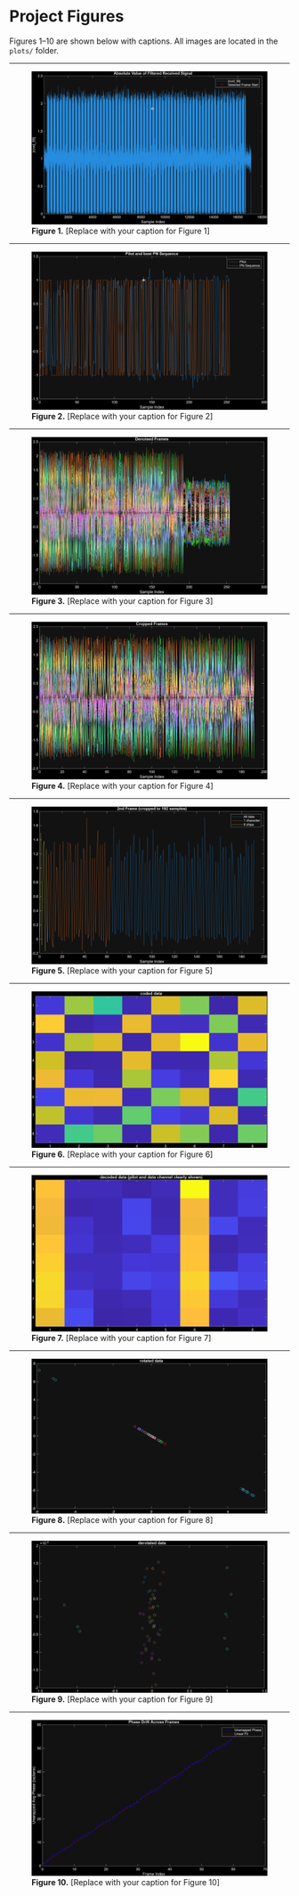 # Project Figures

Figures 1–10 are shown below with captions. All images are located in the `plots/` folder.

---

<figure>
  <img src="plots/Figure_1.png" alt="Figure 1: [short description]">
  <figcaption><strong>Figure 1.</strong> [Replace with your caption for Figure 1]</figcaption>
</figure>

---

<figure>
  <img src="plots/Figure_2.png" alt="Figure 2: [short description]">
  <figcaption><strong>Figure 2.</strong> [Replace with your caption for Figure 2]</figcaption>
</figure>

---

<figure>
  <img src="plots/Figure_3.png" alt="Figure 3: [short description]">
  <figcaption><strong>Figure 3.</strong> [Replace with your caption for Figure 3]</figcaption>
</figure>

---

<figure>
  <img src="plots/Figure_4.png" alt="Figure 4: [short description]">
  <figcaption><strong>Figure 4.</strong> [Replace with your caption for Figure 4]</figcaption>
</figure>

---

<figure>
  <img src="plots/Figure_5.png" alt="Figure 5: [short description]">
  <figcaption><strong>Figure 5.</strong> [Replace with your caption for Figure 5]</figcaption>
</figure>

---

<figure>
  <img src="plots/Figure_6.png" alt="Figure 6: [short description]">
  <figcaption><strong>Figure 6.</strong> [Replace with your caption for Figure 6]</figcaption>
</figure>

---

<figure>
  <img src="plots/Figure_7.png" alt="Figure 7: [short description]">
  <figcaption><strong>Figure 7.</strong> [Replace with your caption for Figure 7]</figcaption>
</figure>

---

<figure>
  <img src="plots/Figure_8.png" alt="Figure 8: [short description]">
  <figcaption><strong>Figure 8.</strong> [Replace with your caption for Figure 8]</figcaption>
</figure>

---

<figure>
  <img src="plots/Figure_9.png" alt="Figure 9: [short description]">
  <figcaption><strong>Figure 9.</strong> [Replace with your caption for Figure 9]</figcaption>
</figure>

---

<figure>
  <img src="plots/Figure_10.png" alt="Figure 10: [short description]">
  <figcaption><strong>Figure 10.</strong> [Replace with your caption for Figure 10]</figcaption>
</figure>
